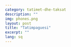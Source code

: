 ```yaml
---
category: tatimet-dhe-taksat
description: ""
img: phones.png
layout: post
title: "Tatimpaguesi"
excerpt: ""
lang: sq
---
```

<script>
var data = { topics: [
  {
    title: "Si identifikohet secili tatimpagues?",
    text: function(){ return $("#part1").html(); }
  },
  {
    title: "Të drejtat e tatimpaguesit",
    text: function(){ return $("#part2").html(); }
  }
]};
</script>

<div id="part1" class="hidden">
</div>

<div id="part2" class="hidden">
</div>

<div class="post-content"></div>
